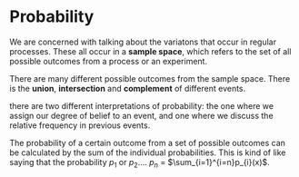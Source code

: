 # Probability

We are concerned with talking about the variatons that occur 
in regular processes.
These all occur in a **sample space**, which refers to the set of
all possible outcomes from a process or an experiment.

There are many different possible outcomes from the sample space.
There is the **union**, **intersection** and **complement** of 
different events.

there are two different interpretations of probability: the one where we
assign our degree of belief to an event, and one where
we discuss the relative frequency in previous events.

The probability of a certain outcome from a set of possible
outcomes can be calculated by the sum of the individual probabilities.
This is kind of like saying that the probability $p_{1}$ or $p_{2}$....
$p_{n}$ = $\sum_{i=1}^{i=n}p_{i}(x)$.


